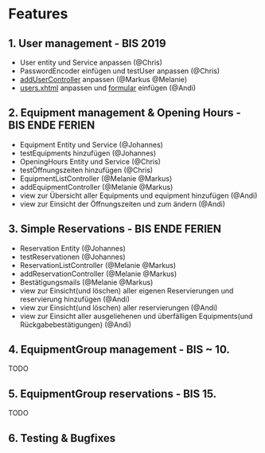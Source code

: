 # Features

## 1. User management - BIS 2019

- User entity und Service anpassen (@Chris)
- PasswordEncoder einfügen und testUser anpassen (@Chris)
- [addUserController](https://git.uibk.ac.at/csat2187/evs-projektarbeit/blob/master/src/main/java/at/qe/sepm/skeleton/ui/controllers/AddUserController.java) anpassen (@Markus @Melanie)
- [users.xhtml](https://git.uibk.ac.at/csat2187/evs-projektarbeit/blob/master/src/main/webapp/admin/users.xhtml) anpassen und [formular](https://git.uibk.ac.at/csat2187/evs-projektarbeit/blob/master/src/main/webapp/admin/create-user.xhtml) einfügen (@Andi)

## 2. Equipment management & Opening Hours - BIS ENDE FERIEN

- Equipment Entity und Service (@Johannes)
- testEquipments hinzufügen (@Johannes)
- OpeningHours Entity und Service (@Chris)
- testÖffnungszeiten hinzufügen (@Chris)
- EquipmentListController (@Melanie @Markus)
- addEquipmentController (@Melanie @Markus)
- view zur Übersicht aller Equipments und equipment hinzufügen (@Andi)
- view zur Einsicht der Öffnungszeiten und zum ändern (@Andi)

## 3. Simple Reservations - BIS ENDE FERIEN

- Reservation Entity (@Johannes)
- testReservationen (@Johannes)
- ReservationListController (@Melanie @Markus)
- addReservationController (@Melanie @Markus)
- Bestätigungsmails (@Melanie @Markus)
- view zur Einsicht(und löschen) aller eigenen Reservierungen und reservierung hinzufügen (@Andi)
- view zur Einsicht(und löschen) aller reservierungen (@Andi)
- view zur Einsicht aller ausgeliehenen und überfälligen Equipments(und Rückgabebestätigungen) (@Andi)

## 4. EquipmentGroup management - BIS ~ 10.

TODO

## 5. EquipmentGroup reservations - BIS 15.

TODO

## 6. Testing & Bugfixes